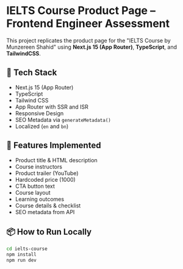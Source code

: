 # IELTS Course Product Page – Frontend Engineer Assessment

This project replicates the product page for the "IELTS Course by Munzereen Shahid" using **Next.js 15 (App
Router)**, **TypeScript**, and **TailwindCSS**.

## 🧩 Tech Stack

- Next.js 15 (App Router)
- TypeScript
- Tailwind CSS
- App Router with SSR and ISR
- Responsive Design
- SEO Metadata via `generateMetadata()`
- Localized (`en` and `bn`)

## 🚀 Features Implemented

- Product title & HTML description
- Course instructors
- Product trailer (YouTube)
- Hardcoded price (1000)
- CTA button text
- Course layout
- Learning outcomes
- Course details & checklist
- SEO metadata from API

## 📦 How to Run Locally

```bash
cd ielts-course
npm install
npm run dev
```

